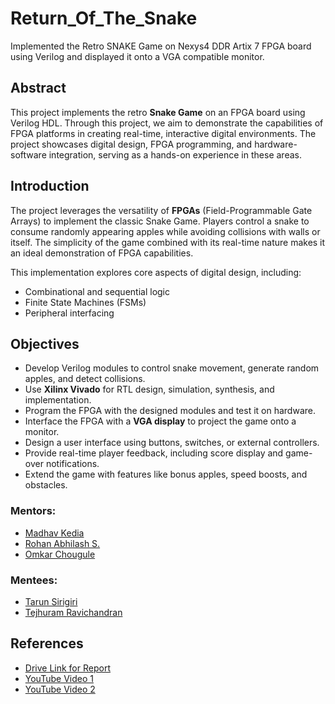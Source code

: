 # Return_Of_The_Snake
Implemented the Retro SNAKE Game on Nexys4 DDR Artix 7 FPGA board using Verilog and displayed it onto a VGA compatible monitor.

## Abstract
This project implements the retro **Snake Game** on an FPGA board using Verilog HDL. Through this project, we aim to demonstrate the capabilities of FPGA platforms in creating real-time, interactive digital environments. The project showcases digital design, FPGA programming, and hardware-software integration, serving as a hands-on experience in these areas.

## Introduction
The project leverages the versatility of **FPGAs** (Field-Programmable Gate Arrays) to implement the classic Snake Game. Players control a snake to consume randomly appearing apples while avoiding collisions with walls or itself. The simplicity of the game combined with its real-time nature makes it an ideal demonstration of FPGA capabilities.

This implementation explores core aspects of digital design, including:
- Combinational and sequential logic
- Finite State Machines (FSMs)
- Peripheral interfacing

## Objectives
- Develop Verilog modules to control snake movement, generate random apples, and detect collisions.
- Use **Xilinx Vivado** for RTL design, simulation, synthesis, and implementation.
- Program the FPGA with the designed modules and test it on hardware.
- Interface the FPGA with a **VGA display** to project the game onto a monitor.
- Design a user interface using buttons, switches, or external controllers.
- Provide real-time player feedback, including score display and game-over notifications.
- Extend the game with features like bonus apples, speed boosts, and obstacles.


### Mentors:
- [Madhav Kedia](https://github.com/madhavkedia018)
- [Rohan Abhilash S.](https://github.com/Rohan-Abhilash)
- [Omkar Chougule](https://github.com/Omkar-9545)


### Mentees:
- [Tarun Sirigiri](https://github.com/Tarun-Sirigiri)
- [Tejhuram Ravichandran](https://github.com/TejhuramRavichandran)

## References
- [Drive Link for Report](https://drive.google.com/file/d/1cGgnBA8dDdktOeK71ILNqDV473CABYY8/view?usp=drivesdk)
- [YouTube Video 1](https://youtu.be/fJycFrYZnUM?feature=shared)
- [YouTube Video 2](https://youtu.be/yVLQgiavj5I?feature=shared)


